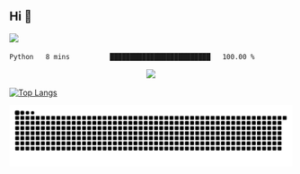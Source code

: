 ## Hi 👋

<img src="https://cdn.7tv.app/emote/01GYT25QT8000DVPJKHH13026T/1x.avif" />

<!--START_SECTION:waka-->

```txt
Python   8 mins          █████████████████████████   100.00 %
```

<!--END_SECTION:waka-->

<p align="center">
  <a href="https://wakatime.com/@d93f0e24-e3ad-4f8d-9b8b-385bab9124f6">
    <img src="https://wakatime.com/badge/user/d93f0e24-e3ad-4f8d-9b8b-385bab9124f6.svg" />
  </a>
</p>

[![Top Langs](https://github-readme-stats.vercel.app/api/top-langs/?username=sqlmerr&layout=donut-vertical&theme=ocean_dark)](https://github.com/anuraghazra/github-readme-stats)

<picture>
  <source media="(prefers-color-scheme: dark)" srcset="https://raw.githubusercontent.com/sqlmerr/sqlmerr/output/github-contribution-grid-snake-dark.svg">
  <source media="(prefers-color-scheme: light)" srcset="https://raw.githubusercontent.com/platane/sqlmerr/output/github-contribution-grid-snake.svg">
  <img alt="github contribution grid snake animation" src="https://raw.githubusercontent.com/sqlmerr/sqlmerr/output/github-contribution-grid-snake.svg">
</picture>
